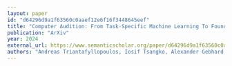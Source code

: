 ```yaml
---
layout: paper
id: "d64296d9a1f63560c0aaef12e6f16f3448645eef"
title: "Computer Audition: From Task-Specific Machine Learning To Foundation Models"
publication: "ArXiv"
year: 2024
external_url: https://www.semanticscholar.org/paper/d64296d9a1f63560c0aaef12e6f16f3448645eef
authors: "Andreas Triantafyllopoulos, Iosif Tsangko, Alexander Gebhard, A. Mesaros, Tuomas Virtanen, Bjorn W. Schuller"
---
```

